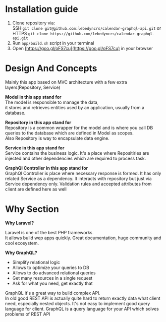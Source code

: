 # Installation guide
1. Clone repository via:  
  SSH ```git clone git@github.com:lebedyncrs/calendar-graphql-api.git``` or  
  HTTPS ```git clone https://github.com/lebedyncrs/calendar-graphql-api.git```
2. Run ```app/build.sh``` script in your terminal
3. Open [https://goo.gl/oFS7cu](https://goo.gl/oFS7cu) in your browser


# Design And Concepts
Mainly this app based on MVC architecture with a few extra layers(Repository, Service)

**Model in this app stand for**  
The model is responsible to manage the data,  
it stores and retrieves entities used by an application, usually from a database. 

**Repository in this app stand for**  
Repository is a common wrapper for the model and is where you call DB queries to the database which are defined in Model as scopes.  
Also Repository is way to encapsulate data engine.

**Service in this app stand for**   
Service contains the business logic. It's a place where Repositiries are injected and other dependencies which are required to process task.

**GraphQl Controller in this app stand for**  
GraphQl Controller is place where necessary response is formed. It has only related Service as a dependency.
It interacts with repository but just via Service dependency only. Validation rules and accepted attributes from client are defined here as well

# Why Section
**Why Laravel?** 

Laravel is one of the best PHP frameworks.  
It allows build wep apps quickly.
Great documentation, huge community and cool ecosystem.

**Why GraphQL?**  
* Simplify relational logic
* Allows to optimize your queries to DB
* Allows to do advanced relational queries
* Get many resources in a single request
* Ask for what you need, get exactly that

GraphQL it's a great way to build complex API.  
In old good REST API is actually quite hard to return exactly data what client need, especially nested objects. 
It's not easy to implement good query language for client. 
GraphQL is a query language for your API which solves problems of REST API
